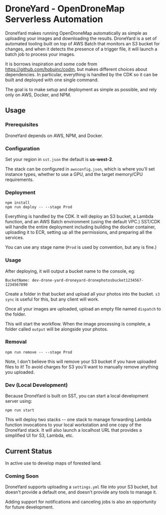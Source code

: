 # DroneYard - OpenDroneMap Serverless Automation

DroneYard makes running OpenDroneMap automatically as simple as uploading your images and downloading
the results. DroneYard is a set of automated tooling built on top of AWS Batch that monitors
an S3 bucket for changes, and when it detects the presence of a trigger file, it will launch a
batch job to process your images.

It is borrows inspiration and some code from https://github.com/hobuinc/codm, but makes different
choices about dependencies. In particular, everything is handled by the CDK so it can be built and deployed
with one single command.

The goal is to make setup and deployment as simple as possible, and rely only on AWS, Docker, and
NPM.

## Usage

### Prerequisites
DroneYard depends on AWS, NPM, and Docker.

### Configuration
Set your region in `sst.json` the default is **us-west-2**.

The stack can be configured in `awsconfig.json`, which is where you'll set instance types, whether
to use a GPU, and the target memory/CPU requirements.

### Deployment
```
npm install
npm run deploy -- --stage Prod
```

Everything is handled by the CDK. It will deploy an S3 bucket, a Lambda function, and an AWS Batch
environment (using the default VPC.) SST/CDK will handle the entire deployment including building
the docker container, uploading it to ECR, setting up all the permissions, and preparing all the
services.

You can use any stage name (`Prod` is used by convention, but any is fine.)

### Usage
After deploying, it will output a bucket name to the console, eg:

```
BucketName: dev-drone-yard-droneyard-dronephotosbucket1234567-1234567890
```

Create a folder in that bucket and upload all your photos into the bucket. `s3 sync` is useful for
this, but any client will work.

Once all your images are uploaded, upload an empty file named `dispatch` to the folder.

This will start the workflow. When the image processing is complete, a folder called `output` will
be alongside your photos.

### Removal
```
npm run remove -- --stage Prod
```

Note, I don't believe this will remove your S3 bucket if you have uploaded files to it! To avoid
charges for S3 you'll want to manually remove anything you uploaded.

### Dev (Local Development)
Because DroneYard is built on SST, you can start a local development server using:

```
npm run start
```

This will deploy two stacks -- one stack to manage forwarding Lambda function invocations to your
local workstation and one copy of the DroneYard stack. It will also launch a localhost URL that
provides a simplified UI for S3, Lambda, etc.

## Current Status
In active use to develop maps of forested land.

### Coming Soon
DroneYard supports uploading a `settings.yml` file into your S3 bucket, but doesn't provide a default
one, and doesn't provide any tools to manage it.

Adding support for notifications and canceling jobs is also an opportunity for future development.
